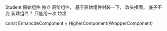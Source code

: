 Student 
原始组件 独立
高阶组件， 基于原始组件封装一下， 改头换面， 底子不变
新建组件？ 只能用一次 垃圾

const EnhancdeComponent = HigherComponent(WrapperComponent)